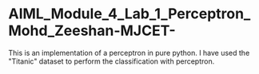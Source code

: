 # AIML_Module_4_Lab_1_Perceptron_Mohd_Zeeshan-MJCET-
This is an implementation of a perceptron in pure python. I have used the "Titanic" dataset to perform the classification with perceptron.
